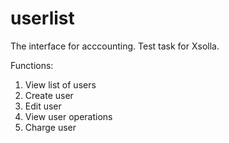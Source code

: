 # userlist

The interface for acccounting. Test task for Xsolla.

Functions:

1. View list of users
2. Create user
3. Edit user
4. View user operations
5. Charge user
